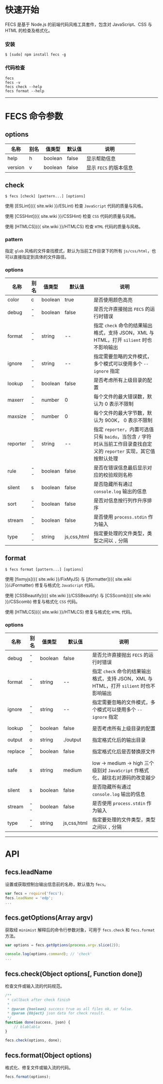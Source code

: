 # <i id="start"></i>快速开始

FECS 是基于 Node.js 的前端代码风格工具套件，包含对 JavaScript、CSS 与 HTML 的检查及格式化。

### 安装

```shell
$ [sudo] npm install fecs -g
```
### 代码检查

```shell
fecs
fecs -v
fecs check --help
fecs format --help
```

------

# <i id="cli"></i>FECS 命令参数

## <i id="cli-options"></i>options

| 名称 | 别名 | 值类型 | 默认值 | 说明 |
| ---  | --- | ----- | ---- | ---- |
|help|h|boolean|false|显示帮助信息|
|version|v|boolean|false|显示 `FECS` 的版本信息|

## <i id="cli-check"></i>check

```shell
$ fecs [check] [pattern...] [options]
```

使用 [ESLint]({{ site.wiki }}/ESLint) 检查 `JavaScript` 代码的质量与风格。

使用 [CSSHint]({{ site.wiki }}/CSSHint) 检查 `CSS` 代码的质量与风格。

使用 [HTMLCS]({{ site.wiki }}/HTMLCS) 检查 `HTML` 代码的质量与风格。

### pattern

指定 `glob` 风格的文件查找模式，默认为当前工作目录下的所有 `js/css/html`，也可以直接指定到具体的文件路径。

### options

| 名称 | 别名 | 值类型 | 默认值 | 说明 |
| ---  | --- | ----- | ---- | ---- |
|color|c|boolean|true|是否使用颜色高亮|
|debug|--|boolean|false|是否允许直接抛出 `FECS` 的运行时错误|
|format|--|string|--|指定 `check` 命令的结果输出格式，支持 JSON，XML 与 HTML，打开 `silient` 时也不影响输出|
|ignore|--|string|--|指定需要忽略的文件模式，多个模式可以使用多个 `--ignore` 指定|
|lookup|--|boolean|false|是否考虑所有上级目录的配置|
|maxerr|--|number|0|每个文件的最大错误数，默认为 0 表示不限制|
|maxsize|--|number|0|每个文件的最大字节数，默认为 900K， 0 表示不限制|
|reporter|--|string|--|指定 `reporter`，内置可选值只有 `baidu`，当包含 `/` 字符时从当前工作目录查找自定义的 `reporter` 实现，其它值按默认处理|
|rule|--|boolean|false|是否在错误信息最后显示对应的校验规则名称|
|silent|s|boolean|false|是否隐藏所有通过 `console.log` 输出的信息|
|sort|--|boolean|false|是否对信息按行列作升序排序|
|stream|--|boolean|false|是否使用 `process.stdin` 作为输入|
|type|--|string|js,css,html|指定要处理的文件类型，类型之间以 `,` 分隔|

## <i id="cli-format"></i>format

```shell
$ fecs format [pattern...] [options]
```

使用 [fixmyjs]({{ site.wiki }}/FixMyJS) 与 [jformatter]({{ site.wiki }}/JFormatter) 修复与格式化 `JavaScript` 代码。

使用 [CSSBeautify]({{ site.wiki }}/CSSBeautify) 与 [CSScomb]({{ site.wiki }}/CSScomb) 修复与格式化 `CSS` 代码。

使用 [HTMLCS]({{ site.wiki }}/HTMLCS) 修复与格式化 `HTML` 代码。

### options

| 名称 | 别名 | 值类型 | 默认值 | 说明 |
| ---  | --- | ----- | ---- | ---- |
|debug|--|boolean|false|是否允许直接抛出 `FECS` 的运行时错误|
|format|--|string|--|指定 `check` 命令的结果输出格式，支持 JSON，XML 与 HTML，打开 `silient` 时也不影响输出|
|ignore|--|string|--|指定需要忽略的文件模式，多个模式可以使用多个 `--ignore` 指定|
|lookup|--|boolean|false|是否考虑所有上级目录的配置|
|output|o|string|./output|指定格式化后的输出目录|
|replace|--|boolean|false|指定格式化后是否替换原文件|
|safe|s|string|medium|low -> medium -> high 三个级别对 `JavaScript` 作格式化，越往右对源码的改变越少|
|silent|s|boolean|false|是否隐藏所有通过 `console.log` 输出的信息|
|stream|--|boolean|false|是否使用 `process.stdin` 作为输入|
|type|--|string|js,css,html|指定要处理的文件类型，类型之间以 `,` 分隔|

------

# <i id="api"></i>API

## <i id="api-lead-name"></i>fecs.leadName

设置或获取控制台输出信息前的名称，默认值为 `fecs`。

```javascript
var fecs = require('fecs');
fecs.leadName = 'edp';
...
```

## <i id="api-get-options"></i>fecs.getOptions(Array argv)

获取经 `minimist` 解释后的命令行参数对象，可用于 `fecs.check` 和 `fecs.format` 方法。

```javascript
var options = fecs.getOptions(process.argv.slice(2));

console.log(options.command); // 'check'
...
```

## <i id="api-check"></i>fecs.check(Object options[, Function done])

检查文件或输入流的代码规范。

```javascript
/**
 * callback after check finish
 *
 * @param {boolean} success true as all files ok, or false.
 * @param {Object} json data for check result.
 */
function done(success, json) {
    // blablabla
}

fecs.check(options, done);
```

## <i id="api-format"></i>fecs.format(Object options)

格式化、修复文件或输入流的代码。

```javascript
fecs.format(options);
```
